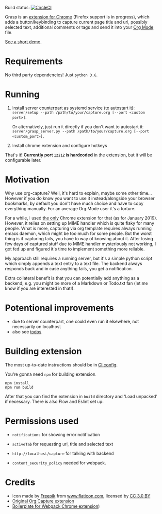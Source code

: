 Build status: [![CircleCI](https://circleci.com/gh/karlicoss/grasp.svg?style=svg)](https://circleci.com/gh/karlicoss/grasp)

Grasp is an [extension for Chrome](https://chrome.google.com/webstore/detail/grasp-extension/ohhbcfjmnbmgkajljopdjcaokbpgbgfa) (Firefox support is in progress), which adds a button/keybinding to capture current page title and url,
possibly selected text, additional comments or tags and send it into your [Org Mode](https://orgmode.org/) file.

[See a short demo](https://www.youtube.com/watch?v=Z8Bk-IazdGo).

# Requirements
No third party dependencies! Just `python 3.6`.

# Running
1. Install server counterpart as systemd service (to autostart it): `server/setup --path /path/to/your/capture.org [--port <custom port>]`.

    Or alternatively, just run it directly if you don't want to autostart it: `server/grasp_server.py --path /path/to/your/capture.org [--port <custom_port>]`.
2. Install chrome extension and configure hotkeys

That's it! **Currently port `12212` is hardcoded** in the extension, but it will be configurable later.

# Motivation
Why use org-capture? Well, it's hard to explain, maybe some other time... However if you do know you want to use it instead/alongside your browser bookmarks, by default
you don't have much choice and have to copy everything manually. For an average Org Mode user it's a torture. 

For a while, I used [the only](https://github.com/sprig/org-capture-extension) Chrome extension for that (as for January 2019). However, it relies on setting up MIME
handler which is quite flaky for many people. What is more, capturing via org template requires always running emacs daemon, which might be too much for some people.
But the worst thing is if capturing fails, you have to way of knowing about it. After losing few days of captured stuff due to MIME handler mysteriously not working,
I got fed up and figured it's time to implement something more reliable. 

My approach still requires a running server, but it's a simple python script which simply appends a text entry to a text file. The backend always responds back and in case anything
fails, you get a notification.

Extra collateral benefit is that you can potentially add anything as a backend, e.g. you might be more of a Markdown or Todo.txt fan (let me know if you are interested in that!).

# Potentional improvements
* due to server counterpart, one could even run it elsewhere, not necessarily on localhost
* also see [todos](./TODO.org)

# Building extension
The most up-to-date instructions should be in [CI config](./.circleci/config.yml).

You're gonna need `npm` for building extension.

    npm install
    npm run build
    
After that you can find the extension in `build` directory and 'Load unpacked' if necessary. There is also Flow and Eslint set up.

# Permissions used
* `notifications` for showing error notification
* `activeTab` for requesting url, title and selected text
* `http://localhost/capture` for talking with backend

* `content_security_policy` needed for webpack.

# Credits
* Icon made by <a href="https://www.freepik.com/" title="Freepik">Freepik</a> from <a href="https://www.flaticon.com/" 			    title="Flaticon">www.flaticon.com</a>, licensed by <a href="http://creativecommons.org/licenses/by/3.0/" 			    title="Creative Commons BY 3.0" target="_blank">CC 3.0 BY</a>
* [Original Org Capture extension](https://github.com/sprig/org-capture-extension)
* [Boilerplate for Webpack Chrome extension](https://github.com/samuelsimoes/chrome-extension-webpack-boilerplate))
